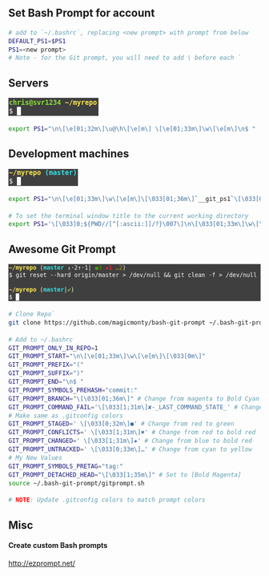 ## Set Bash Prompt for account
```bash
# add to `~/.bashrc`, replacing <new prompt> with prompt from below
DEFAULT_PS1=$PS1
PS1=<new prompt>
# Note - for the Git prompt, you will need to add \ before each `
```
## Servers
![](.images/ServerPromptExample.png)
```bash
export PS1="\n\[\e[01;32m\]\u@\h\[\e[m\] \[\e[01;33m\]\w\[\e[m\]\n$ "
```

## Development machines
![](.images/DevPromptExample.png)
```bash
export PS1="\n\[\e[01;33m\]\w\[\e[m\]\[\033[01;36m\]`__git_ps1`\[\033[0m\]\n$ "

# To set the terminal window title to the current working directory
export PS1='\[\033]0;${PWD//[^[:ascii:]]/?}\007\]\n\[\033[01;33m\]\w\[\033[01;36m\]`__git_ps1`\[\033[0m\]\n$ '
```

## Awesome Git Prompt
![](.images/AwesomeGitPromptExample.png)
```bash
# Clone Repo`
git clone https://github.com/magicmonty/bash-git-prompt ~/.bash-git-prompt

# Add to ~/.bashrc
GIT_PROMPT_ONLY_IN_REPO=1
GIT_PROMPT_START="\n\[\e[01;33m\]\w\[\e[m\]\[\033[0m\]"
GIT_PROMPT_PREFIX="("
GIT_PROMPT_SUFFIX=")"
GIT_PROMPT_END="\n$ "
GIT_PROMPT_SYMBOLS_PREHASH="commit:"
GIT_PROMPT_BRANCH="\[\033[01;36m\]" # Change from magenta to Bold Cyan
GIT_PROMPT_COMMAND_FAIL='\[\033[1;31m\]✘-_LAST_COMMAND_STATE_' # Change from red to bold red
# Make same as .gitconfig colors
GIT_PROMPT_STAGED=' \[\033[0;32m\]●' # Change from red to green
GIT_PROMPT_CONFLICTS=' \[\033[1;31m\]✖' # Change from red to bold red
GIT_PROMPT_CHANGED=' \[\033[1;31m\]✚' # Change from blue to bold red
GIT_PROMPT_UNTRACKED=' \[\033[0;33m\]…' # Change from cyan to yellow
# My New Values
GIT_PROMPT_SYMBOLS_PRETAG="tag:"
GIT_PROMPT_DETACHED_HEAD="\[\033[1;35m\]" # Set to [Bold Magenta]
source ~/.bash-git-prompt/gitprompt.sh

# NOTE: Update .gitconfig colors to match prompt colors
```

## Misc
#### Create custom Bash prompts
http://ezprompt.net/
